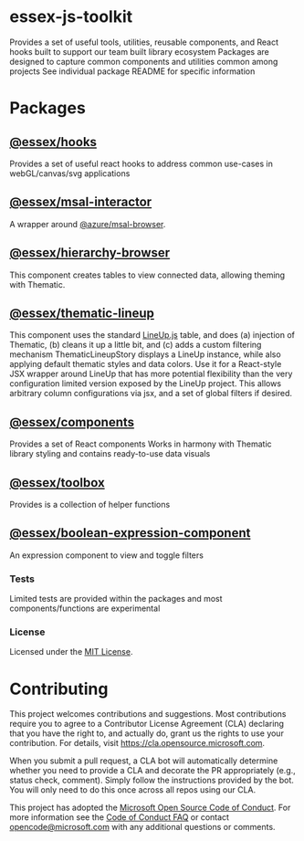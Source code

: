 # essex-js-toolkit

Provides a set of useful tools, utilities, reusable components, and React hooks built to support our team built library ecosystem
Packages are designed to capture common components and utilities common among projects
See individual package README for specific information

# Packages

## [@essex/hooks](packages/hooks/README.md)

Provides a set of useful react hooks to address common use-cases in webGL/canvas/svg applications

## [@essex/msal-interactor](packages/msal-interactor/README.md)

A wrapper around [@azure/msal-browser](https://www.npmjs.com/package/@azure/msal-browser).

## [@essex/hierarchy-browser](packages/hierarchy-browser/README.md)

This component creates tables to view connected data, allowing theming with Thematic.

## [@essex/thematic-lineup](packages/thematic-lineup/README.md)

This component uses the standard [LineUp.js](https://lineup.js.org/) table, and does (a) injection of Thematic, (b) cleans it up a little bit, and (c) adds a custom filtering mechanism
ThematicLineupStory displays a LineUp instance, while also applying default thematic styles and data colors.
Use it for a React-style JSX wrapper around LineUp that has more potential flexibility than the very configuration limited version exposed by the LineUp project.
This allows arbitrary column configurations via jsx, and a set of global filters if desired.

## [@essex/components](packages/components/README.md)

Provides a set of React components
Works in harmony with Thematic library styling and contains ready-to-use data visuals

## [@essex/toolbox](packages/toolbox/README.md)

Provides is a collection of helper functions

## [@essex/boolean-expression-component](packages/boolean-expression-component/README.md)

An expression component to view and toggle filters

### Tests

Limited tests are provided within the packages and most components/functions are experimental

### License

Licensed under the [MIT License](./LICENSE).

# Contributing

This project welcomes contributions and suggestions. Most contributions require you to agree to a
Contributor License Agreement (CLA) declaring that you have the right to, and actually do, grant us
the rights to use your contribution. For details, visit https://cla.opensource.microsoft.com.

<!-- docs disable Simply -->

When you submit a pull request, a CLA bot will automatically determine whether you need to provide
a CLA and decorate the PR appropriately (e.g., status check, comment). Simply follow the instructions
provided by the bot. You will only need to do this once across all repos using our CLA.

<!-- docs enable Simply -->

This project has adopted the [Microsoft Open Source Code of Conduct](https://opensource.microsoft.com/codeofconduct/).
For more information see the [Code of Conduct FAQ](https://opensource.microsoft.com/codeofconduct/faq/) or
contact [opencode@microsoft.com](mailto:opencode@microsoft.com) with any additional questions or comments.

